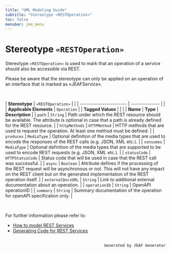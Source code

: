 ```yaml
---
title: "UML Modeling Guide"
subtitle: "Stereotype «RESTOperation»"
toc: false
menubar: jmm_menu
---
```


# Stereotype `«RESTOperation»`
Stereotype `«RESTOperation»` is used to mark that an operation of a service should also be accessible via REST. 

Please be aware that the stereotype can only be applied on an operation of an interface that is marked as «JEAFService».

<br>

| **Stereotype**          | `«RESTOperation»` | |
| ----------------------- | -------------- | |
| **Applicable Elements** | `Operation`        |
| **Tagged Values**       |                       |                                                                                                                                                                                                          |
| **Name**                | **Type**              | **Description**                                                                                                                                                                                          |
| `path`   | `String` | Path under which the REST resource should be available. The attribute is optional in case that a path is already defined for the REST resource. |
| `httpMethods`   | `HTTPMethod` | HTTP methods that are used to request the operation. At least one method must be defined. |
| `produces`   | `MediaType` | Optional definition of the media types that are used to encode the responses of the REST calls (e.g. JSON, XML etc.). |
| `consumes`   | `MediaType` | Optional definition of the media types that are supported to be used to encode REST requests (e.g. JSON, XML etc.). |
| `statusCode`   | `HTTPStatusCode` | Status code that will be used in case that the REST call was successful. |
| `async`   | `Boolean` | Attribute defines if the processing of the REST request will be asynchronous or not. This will not have any impact on the REST client but on the generated implementation of the REST operation itself. |
| `externalDocsURL`   | `String` | Link to additional external documentation about an operation. |
| `operationID`   | `String` | OpenAPI operationID |
| `summary`   | `String` | Summary documentation of the operation for openAPI specification only. |

<br>

For further information please refer to:
- [How to model REST Services](/uml-modeling-guide/how-to-model-rest-service-apis)
- [Generating Code for REST Services](/developer-guide/code-for-jeaf-services)


<br>

<div style="text-align: right"><code>Generated by JEAF Generator</code></div>

    